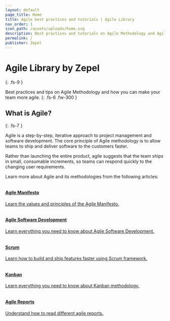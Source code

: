 ```yaml
---
layout: default
page_title: Home
title: Agile best practices and tutorials | Agile Library
nav_order: 1
icon_path: /assets/uploads/home.svg
description: Best practices and tutorials on Agile Methodology and Agile Software Development
permalink: /
publisher: Zepel
---
```


# Agile Library by Zepel
{: .fs-9 }

Best practices and tips on Agile Methodology and how you can make your team more agile.
{: .fs-6 .fw-300 }

## What is Agile?
{: .fs-7 }

Agile is a step-by-step, iterative approach to project management and software development. The core principle of Agile methodology is to allow teams to ship and deliver software to the customers faster. 

Rather than launching the entire product, agile suggests that the team ships in small, consumable increments, so teams can respond quickly to the changing user requirements.

Learn more about Agile and its methodologies from the following articles:

<div class="row">
<div class="column">
<div class="card">
  <div class="container">
    <a href="{{ site.url }}{{ site.baseurl }}/manifesto/">
    <h4 class="card-title"><b>Agile Manifesto</b></h4> 
    <p>Learn the values and principles of the Agile Manifesto.</p> 
    </a>
  </div>
</div>
</div>

<div class="column">
<div class="card">
  <div class="container">
    <a href="{{ site.url }}{{ site.baseurl }}/agile-software-development/">
    <h4 class="card-title"><b>Agile Software Development</b></h4> 
    <p>Learn everything you need to know about Agile Software Development.</p> 
    </a>
  </div>
</div>
</div>
</div>

<div class="row">
<div class="column">
<div class="card">
  <div class="container">
    <a href="{{ site.url }}{{ site.baseurl }}/kanban/">
    <h4 class="card-title"><b>Scrum</b></h4> 
    <p>Learn how to build and ship features faster using Scrum framework.</p> 
    </a>
  </div>
</div>
</div>

<div class="column">
<div class="card">
  <div class="container">
    <a href="{{ site.url }}{{ site.baseurl }}/reports/">
    <h4 class="card-title"><b>Kanban</b></h4> 
    <p>Learn everything you need to know about Kanban methodology.</p> 
    </a>
  </div>
</div>
</div>
</div>

<div class="row">
<div class="column">
<div class="card">
  <div class="container">
    <a href="{{ site.url }}{{ site.baseurl }}/reports/">
    <h4 class="card-title"><b>Agile Reports</b></h4> 
    <p>Understand how to read different agile reports.</p> 
    </a>
  </div>
</div>
</div>
</div>